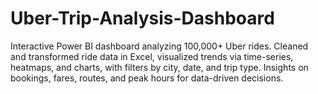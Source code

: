 # Uber-Trip-Analysis-Dashboard
Interactive Power BI dashboard analyzing 100,000+ Uber rides. Cleaned and transformed ride data in Excel, visualized trends via time-series, heatmaps, and charts, with filters by city, date, and trip type. Insights on bookings, fares, routes, and peak hours for data-driven decisions.

